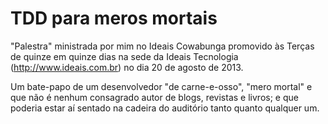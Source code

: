 # TDD para meros mortais

"Palestra" ministrada por mim no Ideais Cowabunga promovido às Terças de quinze em quinze dias na sede da Ideais Tecnologia (http://www.ideais.com.br) no dia 20 de agosto de 2013.

Um bate-papo de um desenvolvedor "de carne-e-osso", "mero mortal" e que não é nenhum consagrado autor de blogs, revistas e livros; e que poderia estar aí sentado na cadeira do auditório tanto quanto qualquer um.